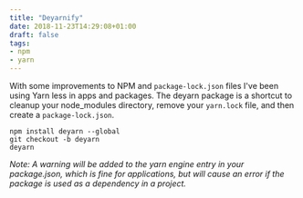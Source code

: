 ```yaml
---
title: "Deyarnify"
date: 2018-11-23T14:29:08+01:00
draft: false
tags:
- npm
- yarn
---
```


With some improvements to NPM and `package-lock.json` files I've been using Yarn
less in apps and packages. The deyarn package is a shortcut to cleanup your
node_modules directory, remove your `yarn.lock` file, and then create a `package-lock.json`.

```
npm install deyarn --global
git checkout -b deyarn
deyarn
```

*Note: A warning will be added to the yarn engine entry in your package.json,
which is fine for applications, but will cause an error if the package is used
as a dependency in a project.*
